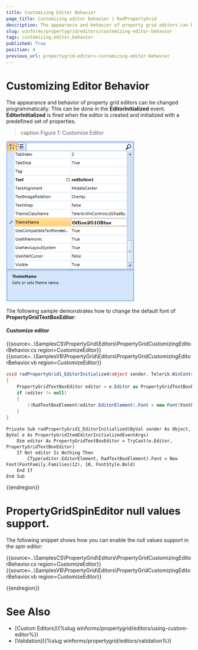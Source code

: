 ```yaml
---
title: Customizing Editor Behavior
page_title: Customizing editor behavior | RadPropertyGrid
description: The appearance and behavior of property grid editors can be changed programmatically.
slug: winforms/propertygrid/editors/customizing-editor-behavior
tags: customizing,editor,behavior
published: True
position: 4
previous_url: propertygrid-editors-customizing-editor-behavior
---
```


# Customizing Editor Behavior

The appearance and behavior of property grid editors can be changed programmatically. This can be done in the __EditorInitialized__ event. __EditorInitialized__ is fired when the editor is created and initialized with a predefined set of properties.

>caption Figure 1: Customize Editor

![propertygrid-editors-customize-editor](images/propertygrid-editors-customize-editor.png)

The following sample demonstrates how to change the default font of __PropertyGridTextBoxEditor__:

#### Customize editor

{{source=..\SamplesCS\PropertyGrid\Editors\PropertyGridCustomizingEditorBehavior.cs region=CustomizeEditor}} 
{{source=..\SamplesVB\PropertyGrid\Editors\PropertyGridCustomizingEditorBehavior.vb region=CustomizeEditor}} 

````C#
void radPropertyGrid1_EditorInitialized(object sender, Telerik.WinControls.UI.PropertyGridItemEditorInitializedEventArgs e)
{
    PropertyGridTextBoxEditor editor = e.Editor as PropertyGridTextBoxEditor;
    if (editor != null)
    {
        ((RadTextBoxElement)editor.EditorElement).Font = new Font(FontFamily.Families[12], 10, FontStyle.Bold);
    }
}

````
````VB.NET
Private Sub radPropertyGrid1_EditorInitialized(ByVal sender As Object, ByVal e As PropertyGridItemEditorInitializedEventArgs)
    Dim editor As PropertyGridTextBoxEditor = TryCast(e.Editor, PropertyGridTextBoxEditor)
    If Not editor Is Nothing Then
        CType(editor.EditorElement, RadTextBoxElement).Font = New Font(FontFamily.Families(12), 10, FontStyle.Bold)
    End If
End Sub

````

{{endregion}}

# PropertyGridSpinEditor null values support.

The following snippet shows how you can enable the null values support in the spin editor:

{{source=..\SamplesCS\PropertyGrid\Editors\PropertyGridCustomizingEditorBehavior.cs region=CustomizeEditor}} 
{{source=..\SamplesVB\PropertyGrid\Editors\PropertyGridCustomizingEditorBehavior.vb region=CustomizeEditor}} 

{{endregion}}


# See Also

* [Custom Editors]({%slug winforms/propertygrid/editors/using-custom-editor%})
* [Validation]({%slug winforms/propertygrid/editors/validation%})
